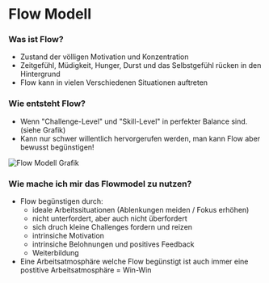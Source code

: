# Flow Modell

### Was ist Flow?

 - Zustand der völligen Motivation und Konzentration
 - Zeitgefühl, Müdigkeit, Hunger, Durst und das Selbstgefühl rücken in den Hintergrund
 - Flow kann in vielen Verschiedenen Situationen auftreten

### Wie entsteht Flow?

 - Wenn "Challenge-Level" und "Skill-Level" in perfekter Balance sind. (siehe Grafik)
 - Kann nur schwer willentlich hervorgerufen werden, man kann Flow aber bewusst begünstigen!

![Flow Modell Grafik](https://upload.wikimedia.org/wikipedia/commons/f/f6/Challenge_vs_skill.svg "Flow Modell")


### Wie mache ich mir das Flowmodel zu nutzen?

 - Flow begünstigen durch:
   - ideale Arbeitssituationen (Ablenkungen meiden / Fokus erhöhen)
   - nicht unterfordert, aber auch nicht überfordert
   - sich druch kleine Challenges fordern und reizen
   - intrinsiche Motivation
   - intrinsiche Belohnungen und positives Feedback
   - Weiterbildung
 - Eine Arbeitsatmosphäre welche Flow begünstigt ist auch immer eine postitive Arbeitsatmosphäre = Win-Win
